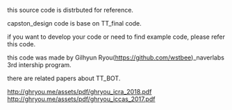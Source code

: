 this source code is distrbuted for reference.

capston_design code is base on TT_final code.

if you want to develop your code or need to find example code, please refer this code.

this code was made by Gilhyun Ryou(https://github.com/wstbee)_naverlabs 3rd intership program.

there are related papers about TT_BOT.

http://ghryou.me/assets/pdf/ghryou_icra_2018.pdf
http://ghryou.me/assets/pdf/ghryou_iccas_2017.pdf
